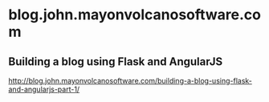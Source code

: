 # blog.john.mayonvolcanosoftware.com
## Building a blog using Flask and AngularJS
http://blog.john.mayonvolcanosoftware.com/building-a-blog-using-flask-and-angularjs-part-1/
